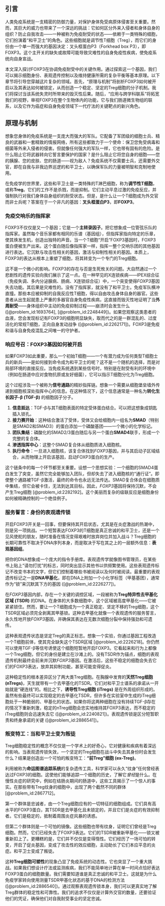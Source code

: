 ## 引言
人类免疫系统是一支精密的防御力量，对保护身体免受病原体侵害至关重要。然而，其巨大的威力也带来了一个深远的挑战：它如何区分外来入侵者和身体自身的组织？防止自我攻击——一种被称为免疫耐受的状态——依赖于一类特殊的细胞，它们扮演着“和平卫士”的角色。这些细胞就是调节性T细胞（Treg），而它们的身份由一个单一而强大的基因决定：叉头框蛋白P3（Forkhead box P3），即FOXP3。这个主开关的缺失或故障可能导致灾难性的自身免疫性疾病，使免疫系统向自身宣战。

本文深入探讨FOXP3在协调免疫耐受中的关键作用。通过探索这一个基因，我们可以揭示细胞身份、表观遗传控制以及维持健康所需的复杂平衡等基本原理。以下章节将引导您穿越这片复杂的领域。首先，“原理与机制”将剖析FOXP3如何被开启以及其表达如何被锁定，从而创造一个稳定、坚定的Treg细胞的分子机制。我们将探讨当该系统失灵时所带来的毁灭性后果。随后，“应用与跨学科联系”将拓宽我们的视野，审视FOXP3在整个生物体内的功能，它与我们肠道微生物组的联系，以及它作为癌症和自身免疫领域下一代疗法的关键靶点的新兴角色。

## 原理与机制

想象您身体的免疫系统是一支庞大而强大的军队。它配备了军团级的细胞士兵、精良的武器和一套精致的情报网络，所有这些都致力于一个使命：保卫您免受病毒和细菌等外来入侵者的侵害。但就像任何强大的军队一样，它也带有固有的危险。是什么阻止它将武器转向它誓言要保护的国家？是什么阻止它将您自身的细胞——您的胰腺、您的皮肤、您的肠道——视为敌人？免疫系统不仅需要士兵，还需要外交官，即在自我与非我边界巡逻的和平卫士，以确保军队的力量被明智和克制地使用。

在免疫学的世界里，这些和平卫士是一类特殊的T淋巴细胞，称为**调节性T细胞**，或称**Treg**。它们的工作不是杀戮，而是抑制。它们主动平息过激的免疫反应，并强制执行对我们身体自身组织的耐受状态。但是，是什么让一个T细胞成为外交官而非士兵呢？答案在于一个非凡的基因：**叉头框蛋白P3**，即**FOXP3**。

### 免疫交响乐的指挥家

FOXP3不仅仅是又一个基因；它是一个**主转录因子**。把它想象成一位管弦乐队的指挥家。虽然每个音乐家都有相同的乐谱（基因组），但指挥家指向特定的乐章，使其焕发生机，创造出独特的声音。当一个T细胞“开启”FOXP3基因时，FOXP3蛋白便被生产出来。这个蛋白随后像指挥家一样，指挥一整个交响乐团的其他基因进行表达。它沉默与攻击性相关的基因，激活与抑制性相关的基因。本质上，FOXP3的表达从根本上重塑了细胞，将其转变为一个专门的Treg细胞。

这不是一个微小的影响。FOXP3的存在与否是生死攸关的问题。大自然通过一个悲剧性的遗传实验向我们展示了这一点。在一种罕见的X连锁疾病——IPEX综合征（免疫失调、多内分泌腺病、肠病、X连锁综合征）中，一个突变使得*FOXP3*基因失去功能。其后果是灾难性的。没有了指挥家，就没有了和平卫士。免疫军队横冲直撞。那些本应被抑制的自我反应性T细胞，得以自由攻击身体自身的器官。这些患者从出生起就患上严重的多器官自身免疫性疾病，这直接而毁灭性地证明了当**外周耐受**——身体组织中主动的免疫抑制过程——崩溃时会发生什么 ([@problem_id:1693764], [@problem_id:2248449])。如果您观察这类患者的血液，您会发现标记有FOXP3的细胞明显缺失，取而代之的是一群混乱的、过度活化的常规T细胞，正向自身发动战争 ([@problem_id:2262171])。FOXP3是免疫和谐与自身免疫混乱之间唯一的守护者。

### 响应号召：FOXP3基因如何被开启

如果FOXP3如此重要，那么一个初始T细胞——一个有潜力成为任何类型T细胞士兵的新兵——是如何接到命令成为和平卫士的呢？这不是一个随机的选择，而是对局部环境的直接反应。当免疫系统遇到某些信号时，特别是在耐受有利的环境中（例如在肠道中应对食物抗原或友好细菌），它可以指示T细胞分化为Treg细胞。

这个过程涉及一个被称为**信号通路**的精妙指挥链。想象一个需要从细胞堡垒墙外传递到细胞核深处指挥中心的信息。在这种情况下，这个信息通常是一种名为**转化生长因子-β (TGF-β)** 的细胞因子分子。

1.  **信息抵达**：TGF-β与其T细胞表面的特定受体蛋白结合。可以把这想象成钥匙插入锁孔。
2.  **接力赛开始**：这种结合激活了受体，受体又会给细胞内一组名为**SMAD**（特别是SMAD2和SMAD3）的蛋白添加一个磷酸基团——一个微小的化学标记。
3.  **团队集结**：磷酸化的SMAD2/3蛋白随后与另一个蛋白**SMAD4**联手，形成一个完整的复合体。
4.  **渗透指挥中心**：这整个SMAD复合体从细胞质进入细胞核。
5.  **执行命令**：一旦进入细胞核，该复合体找到*FOXP3*基因，并与其启动子区域结合，从而物理上开启该基因，启动FOXP3蛋白的生产。

这个链条中的每一个环节都至关重要。设想一个思想实验：一个细胞的SMAD4蛋白发生了突变，虽然它完全能够加入团队，但却失去了进入细胞核的“通行证”。即使整个通路被TGF-β激活，最终的命令也永远无法传达。SMAD复合体会在细胞质中集结，但它会被卡住，无法到达其目标。因此，*FOXP3*基因将保持沉默，不会产生Treg细胞 [@problem_id:2282192]。这个美丽而复杂的级联反应是细胞身份如何被精确控制的一个绝佳例子。

### 服务誓言：身份的表观遗传锁

开启FOXP3开关是一回事，但要保持其开启状态，尤其是在炎症激战的热潮中，则是另一项挑战。一个短暂表达FOXP3的T细胞是真正忠诚的和平卫士，还是一个见风使舵的朋友，随时准备在情况变得艰难时放弃岗位并加入战斗？Treg细胞的长期可靠性不取决于DNA序列本身，而是取决于写在其之上的一层额外信息：**表观基因组**。

把你的DNA想象成一个庞大的指令手册库。表观遗传学就像图书管理员，在某些书上贴上“请勿打扰”的标志，同时突出显示其他书以供频繁使用。这些表观遗传标记不改变书本的文字，但它们控制着哪些书被阅读以及何时被阅读。最重要的表观遗传标记之一是**DNA甲基化**，即在DNA上附加一个小化学标签（甲基基团），通常作为“锁”来沉默其下方的基因 ([@problem_id:2226277])。

在*FOXP3*基因内部，存在一个关键的调控区域，一段被称为**Treg特异性去甲基化区域 (TSDR)** 的DNA。在身体的大多数细胞中，这个区域被高度甲基化——它被紧紧锁住。然而，要让一个T细胞成为一个真正稳定、坚定不移的Treg细胞，这个TSDR区域必须完全剥离其甲基锁。这种去甲基化就像一个表观遗传的服务誓言，永久性地开放*FOXP3*基因，并确保其表达在无数次细胞分裂中保持强劲和可遗传。

这种表观遗传状态是坚定Treg的真正标志。想象一个实验，你通过基因工程改造一个T细胞前体，使其完全缺失这个TSDR区域 [@problem_id:2226218]。你仍然可以使用TGF-β等信号诱使这个细胞短暂地开启FOXP3。它看起来和行为上都像一个Treg细胞，但它的身份是建立在沙滩上的。没有TSDR作为锚点，细胞的表观遗传机制最终会前来并沉默*FOXP3*基因。在激活后，这些不稳定的细胞会失去它们的FOXP3表达，放弃其抑制功能，甚至可能变得促炎。

这种稳定性的根本差异区分了两大类Treg细胞。在胸腺中发育的**天然Treg细胞 (nTregs)**，天生就带有一个去甲基化的TSDR。它们对和平卫士谱系的承诺从一开始就是“硬连线”的。相比之下，**诱导性Treg细胞 (iTregs)** 是在外周组织形成的。虽然有些最终可以实现稳定的去甲基化TSDR，但许多在实验室中生成的iTreg细胞处于一种脆弱的、甲基化的状态。如果你将这两种细胞在没有持续TGF-β存在的情况下重新刺激，稳定的nTreg细胞会忠实地维持其FOXP3表达，而不稳定的iTreg细胞则会迅速失去它 ([@problem_id:2240821])。表观遗传锁是区分短暂职责和终身承诺的关键 ([@problem_id:2886541])。

### 叛变特工：当和平卫士变为叛徒

Treg细胞稳定性的概念不仅仅是一个学术上的好奇心，它对健康和疾病有着深远的影响。当表观遗传锁失效，一个坚定的Treg细胞在战斗中失去其身份时会发生什么？结果是创造出一个可怕的叛变特工：**“前Treg”细胞 (ex-Treg)**。

利用被称为**命运图谱追踪系统**的复杂遗传工具，科学家可以永久“纹身”任何曾经表达过FOXP3的细胞。这使他们能够追踪一个细胞的历史，了解它*曾经*是什么。在慢性炎症的研究中，例如在结肠炎期间的肠道中，这些工具揭示了一个惊人的事实。在那些带有Treg纹身的细胞中，出现了两个截然不同的群体 [@problem_id:2867712]。

第一个群体是忠诚者，由一个Treg细胞应有的一切特征的细胞组成。它们具有高水平的FOXP3蛋白，其TSDR是去甲基化且未锁定的，并且它们是炎症的有效抑制者。它们是稳定的，抵制着周围炎症风暴的诱惑。

但第二个群体则是一个可怕的镜像。这些细胞也带有纹身，证明它们曾经是Treg细胞。然而，它们已经失去了FOXP3表达。它们的TSDR被重新甲基化——锁又被重新扣上了。更糟糕的是，它们并不仅仅是变得惰性。它们经历了一场可怕的转变，开启了促炎基因，变成了攻击性的效应细胞，主动助长了它们本应平息的炎症。和平卫士变成了叛徒。

这种**Treg细胞可塑性**的现象凸显了免疫系统的动态性。它也突显了一个重大挑战。如果我们想设计疗法或监测疾病，我们不能简单地计算在单一时间点恰好表达FOXP3蛋白的细胞数量。我们需要知道谁是真正忠诚的和平卫士。这就是为什么免疫学家转向使用测量TSDR甲基化状态的基于DNA的检测方法 ([@problem_id:2886540])。通过观察表观遗传锁本身，我们可以更真实地了解Treg群体的稳定性和可靠性。我们的追求不仅仅是计算外交官的数量，还要验证他们的凭证，确保他们对自我耐受事业的坚定忠诚。

